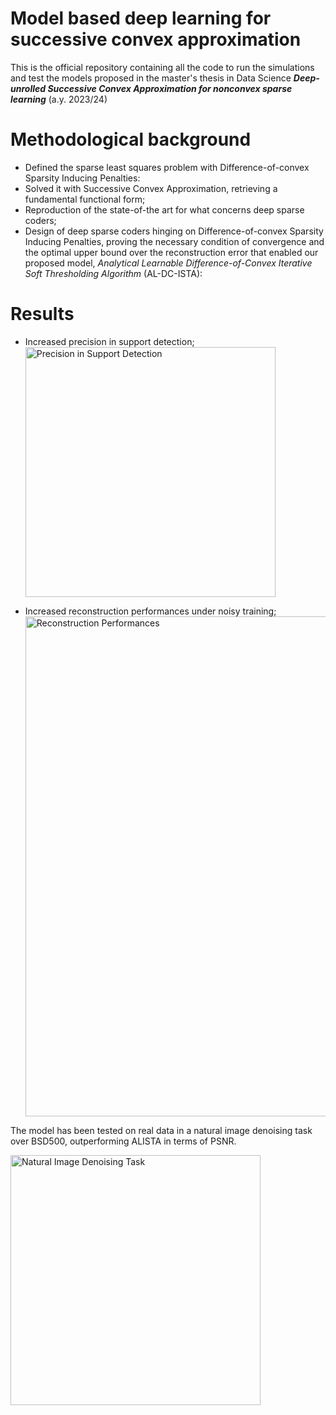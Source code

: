 # Model based deep learning for successive convex approximation 
This is the official repository containing all the code to run the simulations and test the models proposed in the master's thesis in Data Science  ***Deep-unrolled Successive Convex Approximation for
nonconvex sparse learning*** (a.y. 2023/24)

# Methodological background
+ Defined the sparse least squares problem with Difference-of-convex Sparsity Inducing Penalties:
+ Solved it with Successive Convex Approximation, retrieving a fundamental functional form;
+ Reproduction of the state-of-the art for what concerns deep sparse coders;
+ Design of deep sparse coders hinging on Difference-of-convex Sparsity Inducing Penalties, proving the necessary condition of convergence and the optimal upper bound over the reconstruction error that enabled our proposed model, *Analytical Learnable Difference-of-Convex Iterative Soft Thresholding Algorithm* (AL-DC-ISTA):

# Results

+ Increased precision in support detection;<br>
  <img src="https://github.com/user-attachments/assets/340f75a2-18ae-4d15-be65-0b91583e1f33" alt="Precision in Support Detection" width="400"/>

+ Increased reconstruction performances under noisy training;<br>
  <img src="https://github.com/user-attachments/assets/e41ff15f-7368-434b-958e-d3ad36046a15" alt="Reconstruction Performances" width="800"/>

The model has been tested on real data in a natural image denoising task over BSD500, outperforming ALISTA in terms of PSNR. 

<img src="https://github.com/user-attachments/assets/0b6540ca-feac-415c-9806-a7a65ab27dc1" alt="Natural Image Denoising Task" width="400"/>



